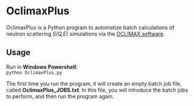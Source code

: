 # OclimaxPlus
OclimaxPlus is a Python program to automatize batch calculations of neutron scattering _S(Q,E)_ simulations via the [OCLIMAX software](https://sites.google.com/site/ornliceman/download).  

## Usage

Run in **Windows Powershell**:  
`python OclimaxPlus.py`

The first time you run the program, it will create an empty batch job file, called **OclimaxPlus_JOBS.txt**. In this file, you will introduce the batch jobs to perform, and then run the program again.

